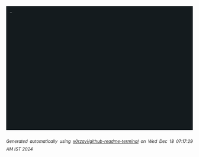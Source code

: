 <div align="justify">
<picture>
    <source media="(prefers-color-scheme: dark)" srcset="./output.gif">
    <source media="(prefers-color-scheme: light)" srcset="./output.gif">
    <img alt="GIFOS" src="output.gif">
</picture>

<sub><i>Generated automatically using [x0rzavi/github-readme-terminal](https://github.com/x0rzavi/github-readme-terminal) on Wed Dec 18 07:17:29 AM IST 2024</i></sub>

<!-- <details>
<summary>More details</summary>

</details> -->
</div>

<!-- Image deletion URL: NONE -->